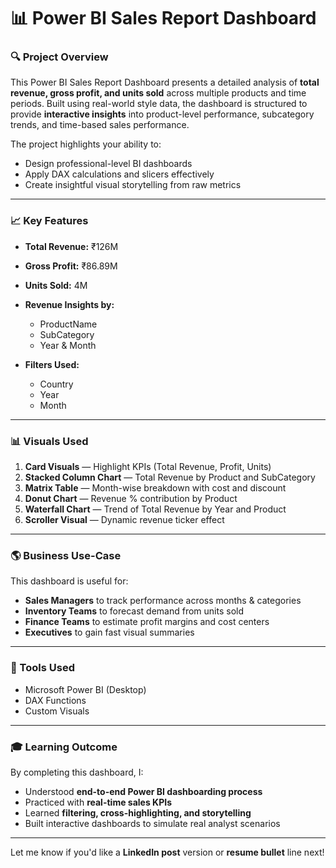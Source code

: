 # 📊 Power BI Sales Report Dashboard

### 🔍 Project Overview

This Power BI Sales Report Dashboard presents a detailed analysis of **total revenue, gross profit, and units sold** across multiple products and time periods. Built using real-world style data, the dashboard is structured to provide **interactive insights** into product-level performance, subcategory trends, and time-based sales performance.

The project highlights your ability to:

* Design professional-level BI dashboards
* Apply DAX calculations and slicers effectively
* Create insightful visual storytelling from raw metrics

---

### 📈 Key Features

* **Total Revenue:** ₹126M
* **Gross Profit:** ₹86.89M
* **Units Sold:** 4M
* **Revenue Insights by:**

  * ProductName
  * SubCategory
  * Year & Month
* **Filters Used:**

  * Country
  * Year
  * Month

---

### 📊 Visuals Used

1. **Card Visuals** — Highlight KPIs (Total Revenue, Profit, Units)
2. **Stacked Column Chart** — Total Revenue by Product and SubCategory
3. **Matrix Table** — Month-wise breakdown with cost and discount
4. **Donut Chart** — Revenue % contribution by Product
5. **Waterfall Chart** — Trend of Total Revenue by Year and Product
6. **Scroller Visual** — Dynamic revenue ticker effect

---

### 🌎 Business Use-Case

This dashboard is useful for:

* **Sales Managers** to track performance across months & categories
* **Inventory Teams** to forecast demand from units sold
* **Finance Teams** to estimate profit margins and cost centers
* **Executives** to gain fast visual summaries

---

### 📘 Tools Used

* Microsoft Power BI (Desktop)
* DAX Functions
* Custom Visuals

---

### 🎓 Learning Outcome

By completing this dashboard, I:

* Understood **end-to-end Power BI dashboarding process**
* Practiced with **real-time sales KPIs**
* Learned **filtering, cross-highlighting, and storytelling**
* Built interactive dashboards to simulate real analyst scenarios

---

Let me know if you'd like a **LinkedIn post** version or **resume bullet** line next!
